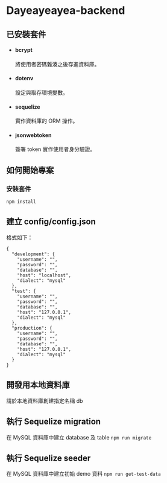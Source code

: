 # Dayeayeayea-backend

## 已安裝套件
* #### bcrypt
  將使用者密碼雜湊之後存進資料庫。
* #### dotenv
  設定與取存環境變數。
* #### sequelize
  實作資料庫的 ORM 操作。
* #### jsonwebtoken
  簽署 token 實作使用者身分驗證。
  
  
## 如何開始專案
### 安裝套件
`npm install` 

## 建立 config/config.json
格式如下：
```
{
  "development": {
    "username": "",
    "password": "",
    "database": "",
    "host": "localhost",
    "dialect": "mysql"
  },
  "test": {
    "username": "",
    "password": "",
    "database": "",
    "host": "127.0.0.1",
    "dialect": "mysql"
  },
  "production": {
    "username": "",
    "password": "",
    "database": "",
    "host": "127.0.0.1",
    "dialect": "mysql"
  }
}
```

## 開發用本地資料庫
請於本地資料庫創建指定名稱 db 

## 執行 Sequelize migration
在 MySQL 資料庫中建立 database 及 table
`npm run migrate`

## 執行 Sequelize seeder
在 MySQL 資料庫中建立初始 demo 資料
`npm run get-test-data`
